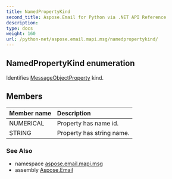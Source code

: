 ```yaml
---
title: NamedPropertyKind
second_title: Aspose.Email for Python via .NET API Reference
description: 
type: docs
weight: 160
url: /python-net/aspose.email.mapi.msg/namedpropertykind/
---
```


## NamedPropertyKind enumeration

Identifies [MessageObjectProperty](/email/python-net/aspose.email.mapi.msg/messageobjectproperty/) kind.

## Members
| Member name | Description |
| :- | :- |
|NUMERICAL|Property has name id.|
|STRING|Property has string name.|

### See Also

* namespace [aspose.email.mapi.msg](/email/python-net/aspose.email.mapi.msg/)
* assembly [Aspose.Email](/email/python-net/)


